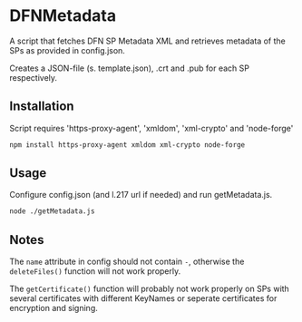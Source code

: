 # DFNMetadata
A script that fetches DFN SP Metadata XML and retrieves metadata of the SPs as provided in config.json. 

Creates a JSON-file (s. template.json), .crt and .pub for each SP respectively.

## Installation
Script requires 'https-proxy-agent', 'xmldom', 'xml-crypto' and 'node-forge'
```bash
npm install https-proxy-agent xmldom xml-crypto node-forge
```
## Usage
Configure config.json (and l.217 url if needed) and run getMetadata.js.
```bash
node ./getMetadata.js
```

## Notes
The `name` attribute in config should not contain `-`, otherwise the `deleteFiles()` function will not work properly.

The `getCertificate()` function will probably not work properly on SPs with several certificates with different KeyNames or seperate certificates for encryption and signing.
